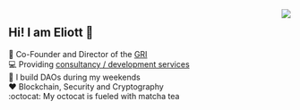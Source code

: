 <img align='right' src="https://github-readme-stats.vercel.app/api?username=ETeissonniere&show_icons=true&count_private=true">


## Hi! I am Eliott :wave:

:hammer: Co-Founder and Director of the [GRI](https://governanceresearch.institute/)  
:computer: Providing [consultancy / development services](https://nuclei.studio)  
:construction: I build DAOs during my weekends  
:heart: Blockchain, Security and Cryptography  
:octocat: My octocat is fueled with matcha tea  